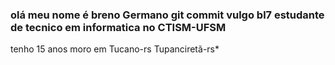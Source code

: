 ### olá meu nome é breno Germano git commit  vulgo  bl7 estudante  de tecnico em informatica no CTISM-UFSM
tenho 15 anos
 moro em Tucano-rs Tupanciretã-rs*
